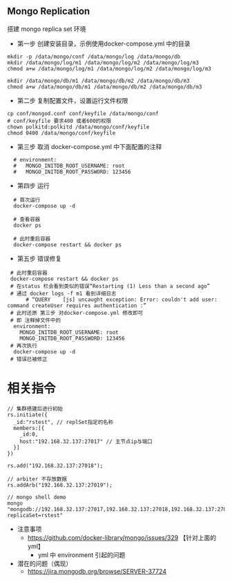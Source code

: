 ## Mongo Replication
   搭建 mongo replica set 环境

* 第一步 创建安装目录，示例使用docker-compose.yml 中的目录
```
mkdir -p /data/mongo/conf /data/mongo/log /data/mongo/db
mkdir /data/mongo/log/m1 /data/mongo/log/m2 /data/mongo/log/m3
chmod a+w /data/mongo/log/m1 /data/mongo/log/m2 /data/mongo/log/m3

mkdir /data/mongo/db/m1 /data/mongo/db/m2 /data/mongo/db/m3
chmod a+w /data/mongo/db/m1 /data/mongo/db/m2 /data/mongo/db/m3

```
* 第二步 复制配置文件，设置运行文件权限
```
cp conf/mongod.conf conf/keyfile /data/mongo/conf
# conf/keyfile 要求400 或者600的权限
chown polkitd:polkitd /data/mongo/conf/keyfile 
chmod 0400 /data/mongo/conf/keyfile
```
* 第三步 取消 docker-compose.yml 中下面配置的注释
 ```
   # environment:
   #   MONGO_INITDB_ROOT_USERNAME: root
   #   MONGO_INITDB_ROOT_PASSWORD: 123456
 ```
* 第四步 运行
 ```
   # 首次运行
   docker-compose up -d
   
   # 查看容器
   docker ps
   
   # 此时重启容器
   docker-compose restart && docker ps
 ```
 * 第五步 错误修复
  ```
   # 此时重启容器
   docker-compose restart && docker ps
   # 在status 栏会看到类似的错误“Restarting (1) Less than a second ago” 
   # 通过 docker logs -f m1 看到详细日志
        # “QUERY    [js] uncaught exception: Error: couldn't add user: command createUser requires authentication :”
   # 此时还原 第三步 对docker-compose.yml 修改即可
   # 即 注释掉文件中的
    environment:
      MONGO_INITDB_ROOT_USERNAME: root
      MONGO_INITDB_ROOT_PASSWORD: 123456
   # 再次执行
    docker-compose up -d
   # 错误已被修正
 ```

# 相关指令

```
// 集群搭建后进行初始
rs.initiate({
  _id:"rstest", // replSet指定的名称
  members:[{
    _id:0,
    host:"192.168.32.137:27017" // 主节点ip与端口
  }]
})

rs.add("192.168.32.137:27018");

// arbiter 不存放数据
rs.addArb("192.168.32.137:27019");

// mongo shell demo
mongo "mongodb://192.168.32.137:27017,192.168.32.137:27018,192.168.32.137:27019/?replicaSet=rstest"

```

* 注意事项
    - https://github.com/docker-library/mongo/issues/329 【针对上面的yml】
        - yml 中 environment 引起的问题
* 潜在的问题（偶现）
  - https://jira.mongodb.org/browse/SERVER-37724
